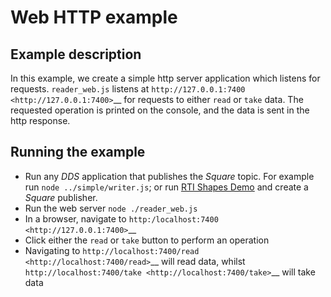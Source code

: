 # Web HTTP example

## Example description
In this example, we create a simple http server application which listens for
requests.
`reader_web.js` listens at `http://127.0.0.1:7400 <http://127.0.0.1:7400>`__ for requests
to either ``read`` or ``take`` data.
The requested operation is printed on the console, and the data is sent in the http response.

## Running the example
* Run any *DDS* application that publishes the *Square* topic. For example run
`node ../simple/writer.js`; or run
[RTI Shapes Demo](https://www.rti.com/free-trial/shapes-demo) and create a *Square*
publisher.
* Run the web server `node ./reader_web.js`
* In a browser, navigate to `http:/localhost:7400 <http://127.0.0.1:7400>`__
* Click either the `read` or `take` button to perform an operation
* Navigating to `http://localhost:7400/read <http://localhost:7400/read>`__ will read data,
whilst `http://localhost:7400/take <http://localhost:7400/take>`__ will take data
